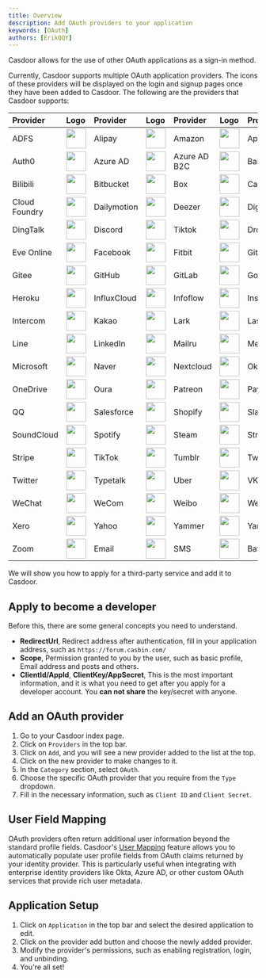 ```yaml
---
title: Overview
description: Add OAuth providers to your application
keywords: [OAuth]
authors: [ErikQQY]
---
```


Casdoor allows for the use of other OAuth applications as a sign-in method.

Currently, Casdoor supports multiple OAuth application providers. The icons of these providers will be displayed on the login and signup pages once they have been added to Casdoor. The following are the providers that Casdoor supports:

| Provider      | Logo                                                                           | Provider    | Logo                                                                       | Provider     | Logo                                                                      | Provider     | Logo                                                                        |
|:--------------|:-------------------------------------------------------------------------------|:------------|:---------------------------------------------------------------------------|:-------------|:--------------------------------------------------------------------------|:-------------|:----------------------------------------------------------------------------|
| ADFS          | <img src="https://cdn.casbin.org/img/social_adfs.png" width="40" />            | Alipay      | <img src="https://cdn.casbin.org/img/social_alipay.png" width="40" />      | Amazon       | <img src="https://cdn.casbin.org/img/social_amazon.png" width="40" />     | Apple        | <img src="https://cdn.casbin.org/img/social_apple.png" width="40" />        |
| Auth0         | <img src="https://cdn.casbin.org/img/social_auth0.png" width="40" />           | Azure AD    | <img src="https://cdn.casbin.org/img/social_azuread.png" width="40" />     | Azure AD B2C | <img src="https://cdn.casbin.org/img/social_azureadb2c.png" width="40" /> | Baidu        | <img src="https://cdn.casbin.org/img/social_baidu.png" width="40" />        |
| Bilibili      | <img src="https://cdn.casbin.org/img/social_bilibili.png" width="40" />        | Bitbucket   | <img src="https://cdn.casbin.org/img/social_bitbucket.png" width="40" />   | Box          | <img src="https://cdn.casbin.org/img/social_box.png" width="40" />        | Casdoor      | <img src="https://cdn.casbin.org/img/social_casdoor.png" width="40" />      |
| Cloud Foundry | <img src="https://cdn.casbin.org/img/social_cloudfoundry.png" width="40" />    | Dailymotion | <img src="https://cdn.casbin.org/img/social_dailymotion.png" width="40" /> | Deezer       | <img src="https://cdn.casbin.org/img/social_deezer.png" width="40" />     | DigitalOcean | <img src="https://cdn.casbin.org/img/social_digitalocean.png" width="40" /> |
| DingTalk      | <img src="https://cdn.casbin.org/img/social_dingtalk.png" width="40" />        | Discord     | <img src="https://cdn.casbin.org/img/social_discord.png" width="40" />     | Tiktok       | <img src="https://cdn.casbin.org/img/social_douyin.png" width="40" />     | Dropbox      | <img src="https://cdn.casbin.org/img/social_dropbox.png" width="40" />      |
| Eve Online    | <img src="https://cdn.casbin.org/img/social_eveonline.png" width="40" />       | Facebook    | <img src="https://cdn.casbin.org/img/social_facebook.png" width="40" />    | Fitbit       | <img src="https://cdn.casbin.org/img/social_fitbit.png" width="40" />     | Gitea        | <img src="https://cdn.casbin.org/img/social_gitea.png" width="40" />        |
| Gitee         | <img src="https://cdn.casbin.org/img/social_gitee.png" width="40" />           | GitHub      | <img src="https://cdn.casbin.org/img/social_github.png" width="40" />      | GitLab       | <img src="https://cdn.casbin.org/img/social_gitlab.png" width="40" />     | Google       | <img src="https://cdn.casbin.org/img/social_google.png" width="40" />       |
| Heroku        | <img src="https://cdn.casbin.org/img/social_heroku.png" width="40" />          | InfluxCloud | <img src="https://cdn.casbin.org/img/social_influxcloud.png" width="40" /> | Infoflow     | <img src="https://cdn.casbin.org/img/social_infoflow.png" width="40" />   | Instagram    | <img src="https://cdn.casbin.org/img/social_instagram.png" width="40" />    |
| Intercom      | <img src="https://cdn.casbin.org/img/social_intercom.png" width="40" />        | Kakao       | <img src="https://cdn.casbin.org/img/social_kakao.png" width="40" />       | Lark         | <img src="https://cdn.casbin.org/img/social_lark.png" width="40" />       | Lastfm       | <img src="https://cdn.casbin.org/img/social_lastfm.png" width="40" />       |
| Line          | <img src="https://cdn.casbin.org/img/social_line.png" width="40" />            | LinkedIn    | <img src="https://cdn.casbin.org/img/social_linkedin.png" width="40" />    | Mailru       | <img src="https://cdn.casbin.org/img/social_mailru.png" width="40" />     | Meetup       | <img src="https://cdn.casbin.org/img/social_meetup.png" width="40" />       |
| Microsoft     | <img src="https://cdn.casbin.org/img/social_microsoftonline.png" width="40" /> | Naver       | <img src="https://cdn.casbin.org/img/social_naver.png" width="40" />       | Nextcloud    | <img src="https://cdn.casbin.org/img/social_nextcloud.png" width="40" />  | Okta         | <img src="https://cdn.casbin.org/img/social_okta.png" width="40" />         |
| OneDrive      | <img src="https://cdn.casbin.org/img/social_onedrive.png" width="40" />        | Oura        | <img src="https://cdn.casbin.org/img/social_oura.png" width="40" />        | Patreon      | <img src="https://cdn.casbin.org/img/social_patreon.png" width="40" />    | PayPal       | <img src="https://cdn.casbin.org/img/social_paypal.png" width="40" />       |
| QQ            | <img src="https://cdn.casbin.org/img/social_qq.png" width="40" />              | Salesforce  | <img src="https://cdn.casbin.org/img/social_salesforce.png" width="40" />  | Shopify      | <img src="https://cdn.casbin.org/img/social_shopify.png" width="40" />    | Slack        | <img src="https://cdn.casbin.org/img/social_slack.png" width="40" />        |
| SoundCloud    | <img src="https://cdn.casbin.org/img/social_soundcloud.png" width="40" />      | Spotify     | <img src="https://cdn.casbin.org/img/social_spotify.png" width="40" />     | Steam        | <img src="https://cdn.casbin.org/img/social_steam.png" width="40" />      | Strava       | <img src="https://cdn.casbin.org/img/social_strava.png" width="40" />       |
| Stripe        | <img src="https://cdn.casbin.org/img/social_stripe.png" width="40" />          | TikTok      | <img src="https://cdn.casbin.org/img/social_tiktok.png" width="40" />      | Tumblr       | <img src="https://cdn.casbin.org/img/social_tumblr.png" width="40" />     | Twitch       | <img src="https://cdn.casbin.org/img/social_twitch.png" width="40" />       |
| Twitter       | <img src="https://cdn.casbin.org/img/social_twitter.png" width="40" />         | Typetalk    | <img src="https://cdn.casbin.org/img/social_typetalk.png" width="40" />    | Uber         | <img src="https://cdn.casbin.org/img/social_uber.png" width="40" />       | VK           | <img src="https://cdn.casbin.org/img/social_vk.png" width="40" />           |
| WeChat        | <img src="https://cdn.casbin.org/img/social_wechat.png" width="40" />          | WeCom       | <img src="https://cdn.casbin.org/img/social_wecom.png" width="40" />       | Weibo        | <img src="https://cdn.casbin.org/img/social_weibo.png" width="40" />      | WePay        | <img src="https://cdn.casbin.org/img/social_wepay.png" width="40" />        |
| Xero          | <img src="https://cdn.casbin.org/img/social_xero.png" width="40" />            | Yahoo       | <img src="https://cdn.casbin.org/img/social_yahoo.png" width="40" />       | Yammer       | <img src="https://cdn.casbin.org/img/social_yammer.png" width="40" />     | Yandex       | <img src="https://cdn.casbin.org/img/social_yandex.png" width="40" />       |
| Zoom          | <img src="https://cdn.casbin.org/img/social_zoom.png" width="40" />            | Email       | <img src="https://cdn.casbin.org/img/social_mail.png" width="40" />        | SMS          | <img src="https://cdn.casbin.org/img/social_msg.png" width="40" />        | Battle.net   | <img src="https://cdn.casbin.org/img/social_battlenet.png" width="40" />    |

We will show you how to apply for a third-party service and add it to Casdoor.

## Apply to become a developer

Before this, there are some general concepts you need to understand.

- **RedirectUrl**, Redirect address after authentication, fill in your application address, such as `https://forum.casbin.com/`
- **Scope**, Permission granted to you by the user, such as basic profile, Email address and posts and others.
- **ClientId/AppId**, **ClientKey/AppSecret**, This is the most important information, and it is what you need to get after you apply for a developer account. You **can not share** the key/secret with anyone.

## Add an OAuth provider

1. Go to your Casdoor index page.
2. Click on `Providers` in the top bar.
3. Click on `Add`, and you will see a new provider added to the list at the top.
4. Click on the new provider to make changes to it.
5. In the `Category` section, select `OAuth`.
6. Choose the specific OAuth provider that you require from the `Type` dropdown.
7. Fill in the necessary information, such as `Client ID` and `Client Secret`.

## User Field Mapping

OAuth providers often return additional user information beyond the standard profile fields. Casdoor's [User Mapping](/docs/provider/oauth/user-mapping) feature allows you to automatically populate user profile fields from OAuth claims returned by your identity provider. This is particularly useful when integrating with enterprise identity providers like Okta, Azure AD, or other custom OAuth services that provide rich user metadata.

## Application Setup

1. Click on `Application` in the top bar and select the desired application to edit.
2. Click on the provider add button and choose the newly added provider.
3. Modify the provider's permissions, such as enabling registration, login, and unbinding.
4. You're all set!
